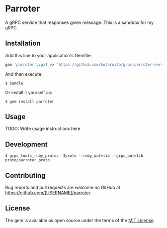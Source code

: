 # Parroter

A gRPC service that responses given message. This is a sandbox for my gRPC.

## Installation

Add this line to your application's Gemfile:

```ruby
gem 'parroter',:git => "https://github.com/kotaroito/grpc-parroter-service",:branch => 'master'
```

And then execute:

    $ bundle

Or install it yourself as:

    $ gem install parroter

## Usage

TODO: Write usage instructions here

## Development

    $ grpc_tools_ruby_protoc -Iproto --ruby_out=lib --grpc_out=lib proto/parroter.proto

## Contributing

Bug reports and pull requests are welcome on GitHub at https://github.com/[USERNAME]/parroter.

## License

The gem is available as open source under the terms of the [MIT License](http://opensource.org/licenses/MIT).
